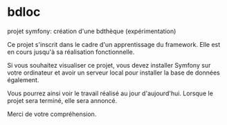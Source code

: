 bdloc
=====

projet symfony: création d'une bdthèque (expérimentation)

Ce projet s'inscrit dans le cadre d'un apprentissage du framework. Elle est en cours jusqu'à sa réalisation fonctionnelle. 

Si vous souhaitez visualiser ce projet, vous devez installer Symfony sur votre ordinateur et avoir un serveur local pour installer la base de données également.

Vous pourrez ainsi voir le travail réalisé au jour d'aujourd'hui. Lorsque le projet sera terminé, elle sera annoncé.

Merci de votre compréhension.
